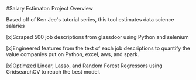 #Salary Estimator: Project Overview

Based off of Ken Jee's tutorial series, this tool estimates data science salaries

[x]Scraped 500 job descriptions from glassdoor using Python and selenium

[x]Engineered features from the text of each job descriptions to quantify the value companies put on Python, excel, aws, and spark.

[x]Optimzed Linear, Lasso, and Random Forest Regressors using GridsearchCV to reach the best model.

